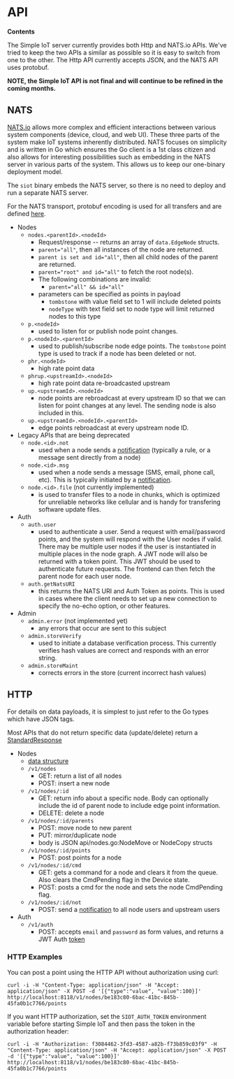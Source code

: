 # API

**Contents**

<!-- toc -->

The Simple IoT server currently provides both Http and NATS.io APIs. We've tried
to keep the two APIs a similar as possible so it is easy to switch from one to
the other. The Http API currently accepts JSON, and the NATS API uses protobuf.

**NOTE, the Simple IoT API is not final and will continue to be refined in the
coming months.**

## NATS

[NATS.io](https://nats.io/) allows more complex and efficient interactions
between various system components (device, cloud, and web UI). These three parts
of the system make IoT systems inherently distributed. NATS focuses on
simplicity and is written in Go which ensures the Go client is a 1st class
citizen and also allows for interesting possibilities such as embedding in the
NATS server in various parts of the system. This allows us to keep our
one-binary deployment model.

The `siot` binary embeds the NATS server, so there is no need to deploy and run
a separate NATS server.

For the NATS transport, protobuf encoding is used for all transfers and are
defined [here](https://github.com/simpleiot/simpleiot/tree/master/internal/pb).

- Nodes
  - `nodes.<parentId>.<nodeId>`
    - Request/response -- returns an array of `data.EdgeNode` structs.
    - `parent="all"`, then all instances of the node are returned.
    - `parent is set and id="all"`, then all child nodes of the parent are
      returned.
    - `parent="root" and id="all"` to fetch the root node(s).
    - The following combinations are invalid:
      - `parent="all" && id="all"`
    - parameters can be specified as points in payload
      - `tombstone` with value field set to 1 will include deleted points
      - `nodeType` with text field set to node type will limit returned nodes to
        this type
  - `p.<nodeId>`
    - used to listen for or publish node point changes.
  - `p.<nodeId>.<parentId>`
    - used to publish/subscribe node edge points. The `tombstone` point type is
      used to track if a node has been deleted or not.
  - `phr.<nodeId>`
    - high rate point data
  - `phrup.<upstreamId>.<nodeId>`
    - high rate point data re-broadcasted upstream
  - `up.<upstreamId>.<nodeId>`
    - node points are rebroadcast at every upstream ID so that we can listen for
      point changes at any level. The sending node is also included in this.
  - `up.<upstreamId>.<nodeId>.<parentId>`
    - edge points rebroadcast at every upstream node ID.
- Legacy APIs that are being deprecated
  - `node.<id>.not`
    - used when a node sends a [notification](notifications.md) (typically a
      rule, or a message sent directly from a node)
  - `node.<id>.msg`
    - used when a node sends a message (SMS, email, phone call, etc). This is
      typically initiated by a [notification](notifications.md).
  - `node.<id>.file` (not currently implemented)
    - is used to transfer files to a node in chunks, which is optimized for
      unreliable networks like cellular and is handy for transfering software
      update files.
- Auth
  - `auth.user`
    - used to authenticate a user. Send a request with email/password points,
      and the system will respond with the User nodes if valid. There may be
      multiple user nodes if the user is instantiated in multiple places in the
      node graph. A JWT node will also be returned with a token point. This JWT
      should be used to authenticate future requests. The frontend can then
      fetch the parent node for each user node.
  - `auth.getNatsURI`
    - this returns the NATS URI and Auth Token as points. This is used in cases
      where the client needs to set up a new connection to specify the no-echo
      option, or other features.
- Admin
  - `admin.error` (not implemented yet)
    - any errors that occur are sent to this subject
  - `admin.storeVerify`
    - used to initiate a database verification process. This currently verifies
      hash values are correct and responds with an error string.
  - `admin.storeMaint`
    - corrects errors in the store (current incorrect hash values)

## HTTP

For details on data payloads, it is simplest to just refer to the Go types which
have JSON tags.

Most APIs that do not return specific data (update/delete) return a
[StandardResponse](https://github.com/simpleiot/simpleiot/blob/master/data/api.go)

- Nodes
  - [data structure](https://github.com/simpleiot/simpleiot/blob/master/data/node.go)
  - `/v1/nodes`
    - GET: return a list of all nodes
    - POST: insert a new node
  - `/v1/nodes/:id`
    - GET: return info about a specific node. Body can optionally include the id
      of parent node to include edge point information.
    - DELETE: delete a node
  - `/v1/nodes/:id/parents`
    - POST: move node to new parent
    - PUT: mirror/duplicate node
    - body is JSON api/nodes.go:NodeMove or NodeCopy structs
  - `/v1/nodes/:id/points`
    - POST: post points for a node
  - `/v1/nodes/:id/cmd`
    - GET: gets a command for a node and clears it from the queue. Also clears
      the CmdPending flag in the Device state.
    - POST: posts a cmd for the node and sets the node CmdPending flag.
  - `/v1/nodes/:id/not`
    - POST: send a
      [notification](https://github.com/simpleiot/simpleiot/blob/master/data/notification.go)
      to all node users and upstream users
- Auth
  - `/v1/auth`
    - POST: accepts `email` and `password` as form values, and returns a JWT
      Auth
      [token](https://github.com/simpleiot/simpleiot/blob/master/data/auth.go)

### HTTP Examples

You can post a point using the HTTP API without authorization using curl:

`curl -i -H "Content-Type: application/json" -H "Accept: application/json" -X POST -d '[{"type":"value", "value":100}]' http://localhost:8118/v1/nodes/be183c80-6bac-41bc-845b-45fa0b1c7766/points`

If you want HTTP authorization, set the `SIOT_AUTH_TOKEN` environment variable
before starting Simple IoT and then pass the token in the authorization header:

`curl -i -H "Authorization: f3084462-3fd3-4587-a82b-f73b859c03f9" -H "Content-Type: application/json" -H "Accept: application/json" -X POST -d '[{"type":"value", "value":100}]' http://localhost:8118/v1/nodes/be183c80-6bac-41bc-845b-45fa0b1c7766/points`
